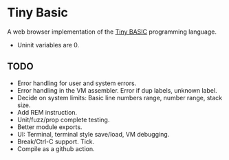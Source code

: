 # Tiny Basic

A web browser implementation of the [Tiny BASIC](https://en.wikipedia.org/wiki/Tiny_BASIC)
programming language.

* Uninit variables are 0.

## TODO

* Error handling for user and system errors.
* Error handling in the VM assembler. Error if dup labels, unknown label.
* Decide on system limits: Basic line numbers range, number range, stack size.
* Add REM instruction.
* Unit/fuzz/prop complete testing.
* Better module exports.
* UI: Terminal, terminal style save/load, VM debugging.
* Break/Ctrl-C support. Tick.
* Compile as a github action.